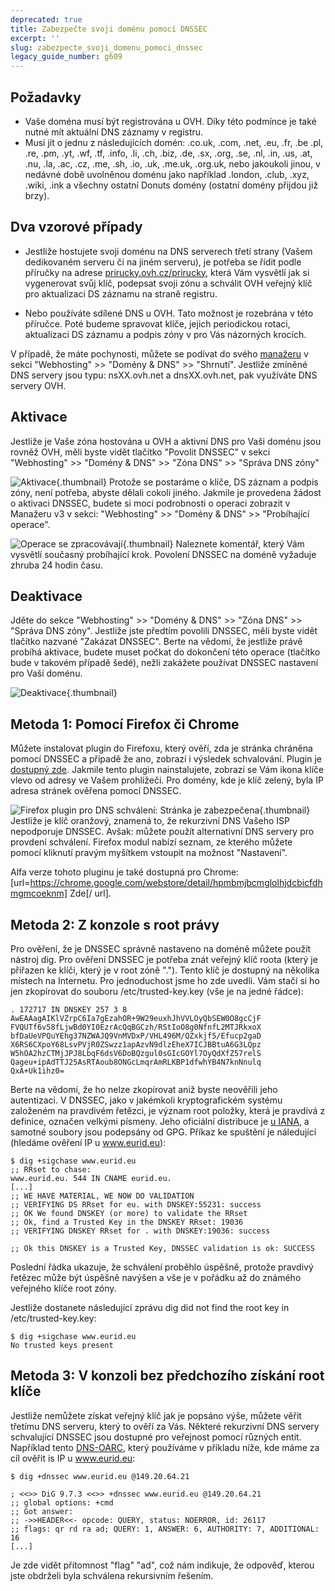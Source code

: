 ```yaml
---
deprecated: true
title: Zabezpečte svoji doménu pomocí DNSSEC
excerpt: ''
slug: zabezpecte_svoji_domenu_pomoci_dnssec
legacy_guide_number: g609
---
```



## Požadavky

- Vaše doména musí být registrována u OVH. Díky této podmínce je také nutné mít aktuální DNS záznamy v registru. 
- Musí jít o jednu z následujících domén: .co.uk, .com, .net, .eu, .fr, .be .pl, .re, .pm, .yt, .wf, .tf, .info, .li, .ch, .biz, .de, .sx, .org, .se, .nl, .in, .us, .at, .nu, .la, .ac, .cz, .me, .sh, .io, .uk, .me.uk, .org.uk, nebo jakoukoli jinou, v nedávné době uvolněnou doménu jako například .london, .club, .xyz, .wiki, .ink a všechny ostatní Donuts domény (ostatní domény přijdou již brzy).




## Dva vzorové případy

- Jestliže hostujete svoji doménu na DNS serverech třetí strany (Vašem dedikovaném serveru či na jiném serveru), je potřeba se řídit podle příručky na adrese [prirucky.ovh.cz/prirucky](http://prirucky.ovh.cz/prirucky), která Vám vysvětlí jak si vygenerovat svůj klíč, podepsat svoji zónu a schválit OVH veřejný klíč pro aktualizaci DS záznamu na straně registru.

- Nebo používáte sdílené DNS u OVH. Tato možnost je rozebrána v této příručce. Poté budeme spravovat klíče, jejich periodickou rotaci, aktualizaci DS záznamu a podpis zóny v pro Vás názorných krocích.


V případě, že máte pochynosti, můžete se podívat do svého [manažeru](https://www.ovh.cz/managerv3) v sekci "Webhosting" >> "Domény & DNS" >> "Shrnutí". Jestliže zmíněné DNS servery jsou typu: nsXX.ovh.net a dnsXX.ovh.net, pak využíváte DNS servery OVH.


## Aktivace
Jestliže je Vaše zóna hostována u OVH a aktivní DNS pro Vaši doménu jsou rovněž OVH, měli byste vidět tlačítko "Povolit DNSSEC" v sekci "Webhosting" >> "Domény & DNS" >> "Zóna DNS" >> "Správa DNS zóny"

![Aktivace](images/img_116.jpg){.thumbnail}
Protože se postaráme o klíče, DS záznam a podpis zóny, není potřeba, abyste dělali cokoli jiného.
Jakmile je provedena žádost o aktivaci DNSSEC, budete si moci podrobnosti o operaci zobrazit v Manažeru v3 v sekci: "Webhosting" >> "Domény & DNS" >> "Probíhající operace".

![Operace se zpracovávají](images/img_118.jpg){.thumbnail}
Naleznete komentář, který Vám vysvětlí současný probíhající krok. Povolení DNSSEC na doméně vyžaduje zhruba 24 hodin času.


## Deaktivace
Jděte do sekce "Webhosting" >> "Domény & DNS" >> "Zóna DNS" >> "Správa DNS zóny". Jestliže jste předtím povolili DNSSEC, měli byste vidět tlačítko nazvané "Zakázat DNSSEC". Berte na vědomí, že jestliže právě probíhá aktivace, budete muset počkat do dokončení této operace (tlačítko bude v takovém případě šedé), nežli zakážete používat DNSSEC nastavení pro Vaší doménu.

![Deaktivace](images/img_117.jpg){.thumbnail}


## Metoda 1: Pomocí Firefox či Chrome
Můžete instalovat plugin do Firefoxu, který ověří, zda je stránka chráněna pomocí DNSSEC a případě že ano, zobrazí i výsledek schvalování. Plugin je [dostupný zde](http://www.dnssec-validator.cz/). Jakmile tento plugin nainstalujete, zobrazí se Vám ikona klíče vlevo od adresy ve Vašem prohlížeči. Pro domény, kde je klíč zelený, byla IP adresa stránek ověřena pomocí DNSSEC.

![Firefox plugin pro DNS schválení: Stránka je zabezpečena](images/img_119.jpg){.thumbnail}
Jestliže je klíč oranžový, znamená to, že rekurzivní DNS Vašeho ISP nepodporuje DNSSEC. Avšak: můžete použít alternativní DNS servery pro provdení schválení. Firefox modul nabízí seznam, ze kterého můžete pomocí kliknutí pravým myšítkem vstoupit na možnost "Nastavení".

Alfa verze tohoto pluginu je také dostupná pro Chrome: [url=https://chrome.google.com/webstore/detail/hpmbmjbcmglolhjdcbicfdhmgmcoeknm] Zde[/ url].


## Metoda 2: Z konzole s root právy
Pro ověření, že je DNSSEC správně nastaveno na doméně můžete použít nástroj dig. Pro ověření DNSSEC je potřeba znát veřejný klíč roota (který je přiřazen ke klíči, který je v root zóně "."). Tento klíč je dostupný na několika místech na Internetu. Pro jednoduchost jsme ho zde uvedli. Vám stačí si ho jen zkopírovat do souboru /etc/trusted-key.key (vše je na jedné řádce):


```
. 172717 IN DNSKEY 257 3 8 AwEAAagAIKlVZrpC6Ia7gEzahOR+9W29euxhJhVVLOyQbSEW0O8gcCjF
FVQUTf6v58fLjwBd0YI0EzrAcQqBGCzh/RStIoO8g0NfnfL2MTJRkxoX
bfDaUeVPQuYEhg37NZWAJQ9VnMVDxP/VHL496M/QZxkjf5/Efucp2gaD
X6RS6CXpoY68LsvPVjR0ZSwzz1apAzvN9dlzEheX7ICJBBtuA6G3LQpz
W5hOA2hzCTMjJPJ8LbqF6dsV6DoBQzgul0sGIcGOYl7OyQdXfZ57relS
Qageu+ipAdTTJ25AsRTAoub8ONGcLmqrAmRLKBP1dfwhYB4N7knNnulq
QxA+Uk1ihz0=
```


Berte na vědomí, že ho nelze zkopírovat aniž byste neověřili jeho autentizaci. V DNSSEC, jako v jakémkoli kryptografickém systému založeném na pravdivém řetězci, je význam root položky, která je pravdivá z definice, označen velkými písmeny. Jeho oficiální distribuce je [u IANA](https://data.iana.org/root-anchors/), a samotné soubory jsou podepsány od GPG.
Příkaz ke spuštění je náledující (hledáme ověření IP u www.eurid.eu):

```
$ dig +sigchase www.eurid.eu
;; RRset to chase:
www.eurid.eu. 544 IN CNAME eurid.eu.
[...]
;; WE HAVE MATERIAL, WE NOW DO VALIDATION
;; VERIFYING DS RRset for eu. with DNSKEY:55231: success
;; OK We found DNSKEY (or more) to validate the RRset
;; Ok, find a Trusted Key in the DNSKEY RRset: 19036
;; VERIFYING DNSKEY RRset for . with DNSKEY:19036: success

;; Ok this DNSKEY is a Trusted Key, DNSSEC validation is ok: SUCCESS
```


Poslední řádka ukazuje, že schválení proběhlo úspěšně, protože pravdivý řetězec může být úspěšně navýšen a vše je v pořádku až do známého veřejného klíče root zóny.

Jestliže dostanete následující zprávu dig did not find the root key in /etc/trusted-key.key:

```
$ dig +sigchase www.eurid.eu
No trusted keys present
```




## Metoda 3: V konzoli bez předchozího získání root klíče
Jestliže nemůžete získat veřejný klíč jak je popsáno výše, můžete věřit třetímu DNS serveru, který to ověří za Vás. Některé rekurzivní DNS servery schvalující DNSSEC jsou dostupné pro veřejnost pomocí různých entit. Například tento [DNS-OARC](https://www.dns-oarc.net/oarc/services/odvr), který používáme v příkladu níže, kde máme za cíl ověřit is IP u www.eurid.eu:


```
$ dig +dnssec www.eurid.eu @149.20.64.21

; <<>> DiG 9.7.3 <<>> +dnssec www.eurid.eu @149.20.64.21
;; global options: +cmd
;; Got answer:
;; ->>HEADER<<- opcode: QUERY, status: NOERROR, id: 26117
;; flags: qr rd ra ad; QUERY: 1, ANSWER: 6, AUTHORITY: 7, ADDITIONAL: 16
[...]
```


Je zde vidět přítomnost "flag" "ad", což nám indikuje, že odpověď, kterou jste obdrželi byla schválena rekursivním řešením.

